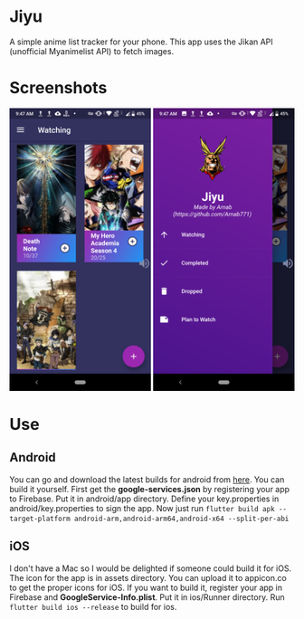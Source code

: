 # Jiyu

A simple anime list tracker for your phone.
This app uses the Jikan API (unofficial Myanimelist API) to fetch images.

# Screenshots

<img src = "assets/home.png" alt = "Home" height = "500">
<img src = "assets/app-drawer.png" alt = "App Drawer" height = "500">

# Use

## Android

You can go and download the latest builds for android from [here](https://github.com/Arnab771/Jiyu/releases/latest).
You can build it yourself. First get the **google-services.json** by registering your app to Firebase. Put it in android/app directory. Define your key.properties in android/key.properties to sign the app. Now just run `flutter build apk --target-platform android-arm,android-arm64,android-x64 --split-per-abi`

## iOS

I don't have a Mac so I would be delighted if someone could build it for iOS. The icon for the app is in assets directory. You can upload it to appicon.co to get the proper icons for iOS. If you want to build it, register your app in Firebase and **GoogleService-Info.plist**. Put it in ios/Runner directory. Run `flutter build ios --release` to build for ios.

